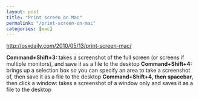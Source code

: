 ```yaml
---
layout: post
title: "Print screen on Mac"
permalink: "/print-screen-on-mac"
categories: [mac]
---
```


<a href="http://osxdaily.com/2010/05/13/print-screen-mac/">http://osxdaily.com/2010/05/13/print-screen-mac/</a>

<strong>Command+Shift+3:</strong> takes a screenshot of the full screen (or screens if multiple monitors), and save it as a file to the desktop
<strong>Command+Shift+4:</strong> brings up a selection box so you can specify an area to take a screenshot of, then save it as a file to the desktop
<strong>Command+Shift+4, then spacebar</strong>, then click a window: takes a screenshot of a window only and saves it as a file to the desktop
